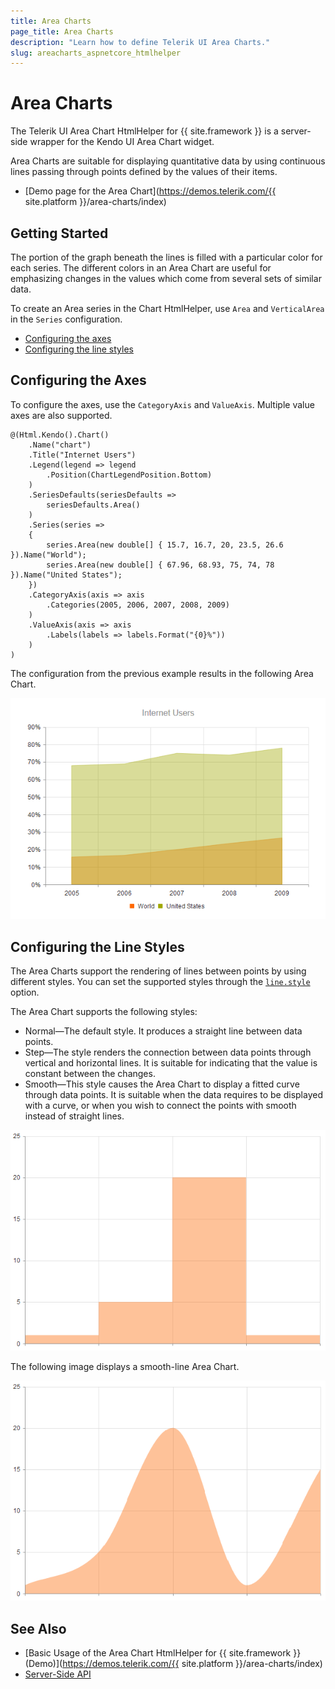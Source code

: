 ```yaml
---
title: Area Charts
page_title: Area Charts
description: "Learn how to define Telerik UI Area Charts."
slug: areacharts_aspnetcore_htmlhelper
---
```


# Area Charts

The Telerik UI Area Chart HtmlHelper for {{ site.framework }} is a server-side wrapper for the Kendo UI Area Chart widget.

Area Charts are suitable for displaying quantitative data by using continuous lines passing through points defined by the values of their items.

* [Demo page for the Area Chart](https://demos.telerik.com/{{ site.platform }}/area-charts/index)

## Getting Started

The portion of the graph beneath the lines is filled with a particular color for each series. The different colors in an Area Chart are useful for emphasizing changes in the values which come from several sets of similar data.

To create an Area series in the Chart HtmlHelper, use `Area` and `VerticalArea` in the `Series` configuration.

* [Configuring the axes](#configuring-the-axes)
* [Configuring the line styles](#configuring-the-line-styles)

## Configuring the Axes

To configure the axes, use the `CategoryAxis` and `ValueAxis`. Multiple value axes are also supported.

    @(Html.Kendo().Chart()
        .Name("chart")
        .Title("Internet Users")
        .Legend(legend => legend
            .Position(ChartLegendPosition.Bottom)
        )
        .SeriesDefaults(seriesDefaults =>
            seriesDefaults.Area()
        )
        .Series(series =>
        {
            series.Area(new double[] { 15.7, 16.7, 20, 23.5, 26.6 }).Name("World");
            series.Area(new double[] { 67.96, 68.93, 75, 74, 78 }).Name("United States");
        })
        .CategoryAxis(axis => axis
            .Categories(2005, 2006, 2007, 2008, 2009)
        )
        .ValueAxis(axis => axis
            .Labels(labels => labels.Format("{0}%"))
        )
    )

The configuration from the previous example results in the following Area Chart.

![A sample Area Chart](images/chart-area.png)

## Configuring the Line Styles

The Area Charts support the rendering of lines between points by using different styles. You can set the supported styles through the [`line.style`](https://docs.telerik.com/kendo-ui/api/javascript/dataviz/ui/chart/configuration/series.line#series.line.style) option.

The Area Chart supports the following styles:

* Normal&mdash;The default style. It produces a straight line between data points.
* Step&mdash;The style renders the connection between data points through vertical and horizontal lines. It is suitable for indicating that the value is constant between the changes.
* Smooth&mdash;This style causes the Area Chart to display a fitted curve through data points. It is suitable when the data requires to be displayed with a curve, or when you wish to connect the points with smooth instead of straight lines.

![A step-line Area Chart](images/chart-step-area.png)

The following image displays a smooth-line Area Chart.

![A smooth-line Area Chart](images/chart-smooth-area.png)

## See Also

* [Basic Usage of the Area Chart HtmlHelper for {{ site.framework }} (Demo)](https://demos.telerik.com/{{ site.platform }}/area-charts/index)
* [Server-Side API](/api/chart)
